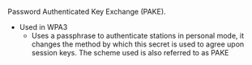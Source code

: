 Password Authenticated Key Exchange (PAKE).
- Used in WPA3 
	- Uses a passphrase to authenticate stations in personal mode, it changes the method by which this secret is used to agree upon session keys. The scheme used is also referred to as  PAKE